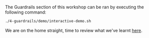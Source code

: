 The Guardrails section of this workshop can be ran by executing the following command:

```bash
./4-guardrails/demo/interactive-demo.sh
```

We are on the home straight, time to review what we've learnt [here](5-wrapup.md).